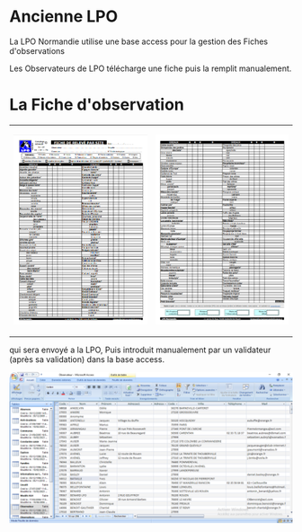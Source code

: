 # Ancienne LPO
La LPO Normandie utilise une  base access pour la gestion des Fiches d'observations 

Les Observateurs de LPO télécharge une fiche  puis la remplit manualement.

# La Fiche d'observation
<table>
<tr>
<td>

   ![image     ](/img/fiche1.png)
</td>
<td>

   ![image     ](/img/fiche2.png)
</td>
</tr>
</table>

qui sera envoyé a la LPO, Puis introduit manualement par un validateur (après sa validation) dans la base access.


<p align="center">

   ![image     ](/img/capture5.png)

</p>